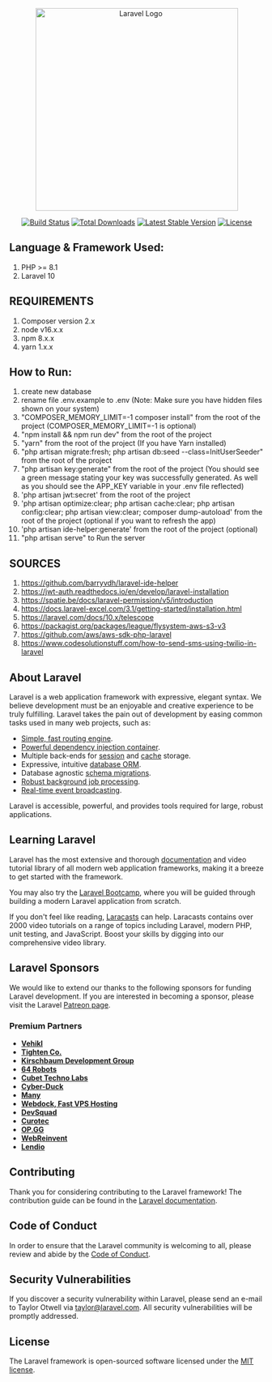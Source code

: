 <p align="center"><a href="https://laravel.com" target="_blank"><img src="https://raw.githubusercontent.com/laravel/art/master/logo-lockup/5%20SVG/2%20CMYK/1%20Full%20Color/laravel-logolockup-cmyk-red.svg" width="400" alt="Laravel Logo"></a></p>

<p align="center">
<a href="https://github.com/laravel/framework/actions"><img src="https://github.com/laravel/framework/workflows/tests/badge.svg" alt="Build Status"></a>
<a href="https://packagist.org/packages/laravel/framework"><img src="https://img.shields.io/packagist/dt/laravel/framework" alt="Total Downloads"></a>
<a href="https://packagist.org/packages/laravel/framework"><img src="https://img.shields.io/packagist/v/laravel/framework" alt="Latest Stable Version"></a>
<a href="https://packagist.org/packages/laravel/framework"><img src="https://img.shields.io/packagist/l/laravel/framework" alt="License"></a>
</p>

## Language & Framework Used:
1. PHP >= 8.1
1. Laravel 10

## REQUIREMENTS
1. Composer version 2.x
1. node v16.x.x 
1. npm 8.x.x 
1. yarn 1.x.x

## How to Run:
1. create new database 
1. rename file .env.example to .env (Note: Make sure you have hidden files shown on your system) 
1. "COMPOSER_MEMORY_LIMIT=-1 composer install" from the root of the project (COMPOSER_MEMORY_LIMIT=-1 is optional)
1. "npm install && npm run dev" from the root of the project 
1. "yarn" from the root of the project (If you have Yarn installed)
1. "php artisan migrate:fresh; php artisan db:seed --class=InitUserSeeder" from the root of the project 
1. "php artisan key:generate" from the root of the project (You should see a green message stating your key was successfully generated. As well as you should see the APP_KEY variable in your .env file reflected)
1. 'php artisan jwt:secret' from the root of the project <br/>
1. 'php artisan optimize:clear; php artisan cache:clear; php artisan config:clear; php artisan view:clear; composer dump-autoload' from the root of the project (optional if you want to refresh the app) <br/>
1. 'php artisan ide-helper:generate' from the root of the project (optional)  
1. "php artisan serve" to Run the server

## SOURCES

1. https://github.com/barryvdh/laravel-ide-helper <br/>
1. https://jwt-auth.readthedocs.io/en/develop/laravel-installation <br/>
1. https://spatie.be/docs/laravel-permission/v5/introduction <br/>
1. https://docs.laravel-excel.com/3.1/getting-started/installation.html <br/>
1. https://laravel.com/docs/10.x/telescope <br/>
1. https://packagist.org/packages/league/flysystem-aws-s3-v3 <br/>
1. https://github.com/aws/aws-sdk-php-laravel <br/>
1. https://www.codesolutionstuff.com/how-to-send-sms-using-twilio-in-laravel <br/>

## About Laravel

Laravel is a web application framework with expressive, elegant syntax. We believe development must be an enjoyable and creative experience to be truly fulfilling. Laravel takes the pain out of development by easing common tasks used in many web projects, such as:

- [Simple, fast routing engine](https://laravel.com/docs/routing).
- [Powerful dependency injection container](https://laravel.com/docs/container).
- Multiple back-ends for [session](https://laravel.com/docs/session) and [cache](https://laravel.com/docs/cache) storage.
- Expressive, intuitive [database ORM](https://laravel.com/docs/eloquent).
- Database agnostic [schema migrations](https://laravel.com/docs/migrations).
- [Robust background job processing](https://laravel.com/docs/queues).
- [Real-time event broadcasting](https://laravel.com/docs/broadcasting).

Laravel is accessible, powerful, and provides tools required for large, robust applications.

## Learning Laravel

Laravel has the most extensive and thorough [documentation](https://laravel.com/docs) and video tutorial library of all modern web application frameworks, making it a breeze to get started with the framework.

You may also try the [Laravel Bootcamp](https://bootcamp.laravel.com), where you will be guided through building a modern Laravel application from scratch.

If you don't feel like reading, [Laracasts](https://laracasts.com) can help. Laracasts contains over 2000 video tutorials on a range of topics including Laravel, modern PHP, unit testing, and JavaScript. Boost your skills by digging into our comprehensive video library.

## Laravel Sponsors

We would like to extend our thanks to the following sponsors for funding Laravel development. If you are interested in becoming a sponsor, please visit the Laravel [Patreon page](https://patreon.com/taylorotwell).

### Premium Partners

- **[Vehikl](https://vehikl.com/)**
- **[Tighten Co.](https://tighten.co)**
- **[Kirschbaum Development Group](https://kirschbaumdevelopment.com)**
- **[64 Robots](https://64robots.com)**
- **[Cubet Techno Labs](https://cubettech.com)**
- **[Cyber-Duck](https://cyber-duck.co.uk)**
- **[Many](https://www.many.co.uk)**
- **[Webdock, Fast VPS Hosting](https://www.webdock.io/en)**
- **[DevSquad](https://devsquad.com)**
- **[Curotec](https://www.curotec.com/services/technologies/laravel/)**
- **[OP.GG](https://op.gg)**
- **[WebReinvent](https://webreinvent.com/?utm_source=laravel&utm_medium=github&utm_campaign=patreon-sponsors)**
- **[Lendio](https://lendio.com)**

## Contributing

Thank you for considering contributing to the Laravel framework! The contribution guide can be found in the [Laravel documentation](https://laravel.com/docs/contributions).

## Code of Conduct

In order to ensure that the Laravel community is welcoming to all, please review and abide by the [Code of Conduct](https://laravel.com/docs/contributions#code-of-conduct).

## Security Vulnerabilities

If you discover a security vulnerability within Laravel, please send an e-mail to Taylor Otwell via [taylor@laravel.com](mailto:taylor@laravel.com). All security vulnerabilities will be promptly addressed.

## License

The Laravel framework is open-sourced software licensed under the [MIT license](https://opensource.org/licenses/MIT).
